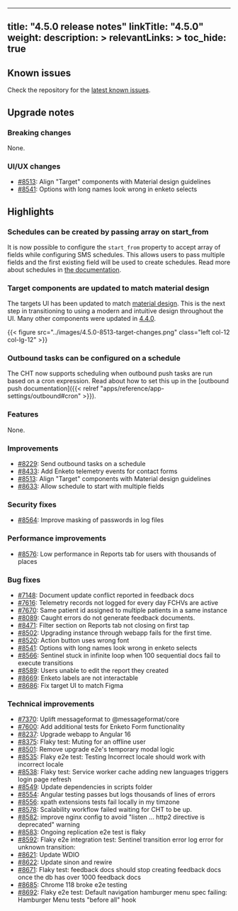 
---
title: "4.5.0 release notes"
linkTitle: "4.5.0"
weight:
description: >
relevantLinks: >
toc_hide: true
---

## Known issues

Check the repository for the [latest known issues](https://github.com/medic/cht-core/issues?q=is%3Aissue+label%3A%22Affects%3A+4.5.0%22).

## Upgrade notes

### Breaking changes

None.

### UI/UX changes

- [#8513](https://github.com/medic/cht-core/issues/8513): Align "Target" components with Material design guidelines
- [#8541](https://github.com/medic/cht-core/issues/8541): Options with long names look wrong in enketo selects


## Highlights

### Schedules can be created by passing array on start_from

It is now possible to configure the `start_from` property to accept array of fields while configuring SMS schedules. This allows users to pass multiple fields and the first existing field will be used to create schedules. Read more about schedules in [the documentation](https://docs.communityhealthtoolkit.org/apps/reference/app-settings/schedules/#app_settingsjson-schedules).

### Target components are updated to match material design

The targets UI has been updated to match [material design](https://m3.material.io/components/cards/overview). This is the next step in transitioning to using a modern and intuitive design throughout the UI. Many other components were updated in [4.4.0](https://docs.communityhealthtoolkit.org/core/releases/4.4.0/#uiux-changes).


{{< figure src="../images/4.5.0-8513-target-changes.png" class="left col-12 col-lg-12" >}}
<br clear="all">

### Outbound tasks can be configured on a schedule

The CHT now supports scheduling when outbound push tasks are run based on a cron expression. Read about how to set this up in the [outbound push documentation]({{< relref "apps/reference/app-settings/outbound#cron" >}}).


### Features

None.

### Improvements

- [#8229](https://github.com/medic/cht-core/issues/8229): Send outbound tasks on a schedule
- [#8433](https://github.com/medic/cht-core/issues/8433): Add Enketo telemetry events for contact forms
- [#8513](https://github.com/medic/cht-core/issues/8513): Align "Target" components with Material design guidelines
- [#8633](https://github.com/medic/cht-core/issues/8633): Allow schedule to start with multiple fields

### Security fixes

- [#8564](https://github.com/medic/cht-core/issues/8564): Improve masking of passwords in log files

### Performance improvements

- [#8576](https://github.com/medic/cht-core/issues/8576): Low performance in Reports tab for users with thousands of places

### Bug fixes

- [#7148](https://github.com/medic/cht-core/issues/7148): Document update conflict reported in feedback docs
- [#7616](https://github.com/medic/cht-core/issues/7616): Telemetry records not logged for every day FCHVs are active
- [#7670](https://github.com/medic/cht-core/issues/7670): Same patient id assigned to multiple patients in a same instance
- [#8089](https://github.com/medic/cht-core/issues/8089): Caught errors do not generate feedback documents.
- [#8471](https://github.com/medic/cht-core/issues/8471): Filter section on Reports tab not closing on first tap
- [#8502](https://github.com/medic/cht-core/issues/8502): Upgrading instance through webapp fails for the first time.
- [#8520](https://github.com/medic/cht-core/issues/8520): Action button uses wrong font
- [#8541](https://github.com/medic/cht-core/issues/8541): Options with long names look wrong in enketo selects
- [#8566](https://github.com/medic/cht-core/issues/8566): Sentinel stuck in infinite loop when 100 sequential docs fail to execute transitions
- [#8589](https://github.com/medic/cht-core/issues/8589): Users unable to edit the report they created
- [#8669](https://github.com/medic/cht-core/issues/8669): Enketo labels are not interactable 
- [#8686](https://github.com/medic/cht-core/issues/8686): Fix target UI to match Figma

### Technical improvements

- [#7370](https://github.com/medic/cht-core/issues/7370): Uplift messageformat to @messageformat/core
- [#7600](https://github.com/medic/cht-core/issues/7600): Add additional tests for Enketo Form functionality
- [#8237](https://github.com/medic/cht-core/issues/8237): Upgrade webapp to Angular 16
- [#8375](https://github.com/medic/cht-core/issues/8375): Flaky test:  Muting for an offline user
- [#8501](https://github.com/medic/cht-core/issues/8501): Remove upgrade e2e's temporary modal logic
- [#8535](https://github.com/medic/cht-core/issues/8535): Flaky e2e test:  Testing Incorrect locale should work with incorrect locale
- [#8538](https://github.com/medic/cht-core/issues/8538): Flaky test: Service worker cache  adding new languages triggers login page refresh
- [#8549](https://github.com/medic/cht-core/issues/8549): Update dependencies in scripts folder
- [#8554](https://github.com/medic/cht-core/issues/8554): Angular testing passes but logs thousands of lines of errors
- [#8556](https://github.com/medic/cht-core/issues/8556): xpath extensions tests fail locally in my timzone
- [#8578](https://github.com/medic/cht-core/issues/8578): Scalability workflow failed waiting for CHT to be up.
- [#8582](https://github.com/medic/cht-core/issues/8582): improve nginx config to avoid "listen ... http2 directive is deprecated" warning
- [#8583](https://github.com/medic/cht-core/issues/8583): Ongoing replication e2e test is flaky
- [#8592](https://github.com/medic/cht-core/issues/8592): Flaky e2e integration test: Sentinel transition error log error for unknown transition:
- [#8621](https://github.com/medic/cht-core/issues/8621): Update WDIO
- [#8622](https://github.com/medic/cht-core/issues/8622): Update sinon and rewire
- [#8671](https://github.com/medic/cht-core/issues/8671): Flaky test: feedback docs should stop creating feedback docs once the db has over 1000 feedback docs
- [#8685](https://github.com/medic/cht-core/issues/8685): Chrome 118 broke e2e testing
- [#8692](https://github.com/medic/cht-core/issues/8692): Flaky e2e test: Default navigation hamburger menu spec failing: Hamburger Menu tests "before all" hook


